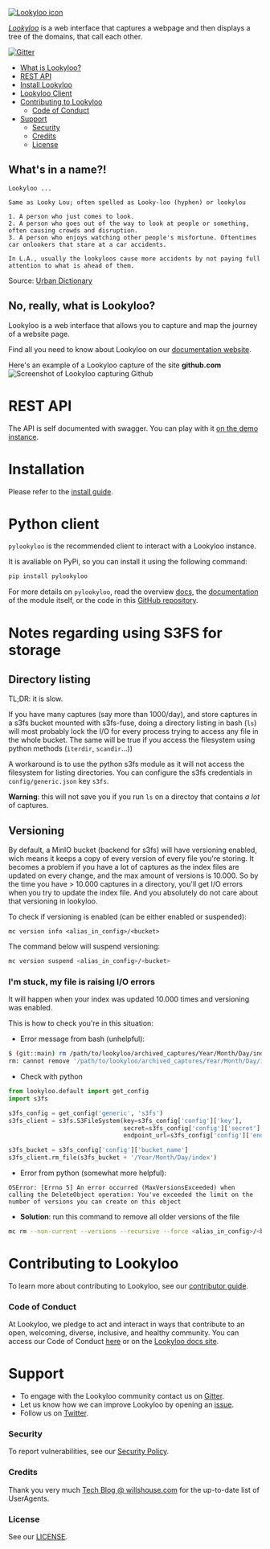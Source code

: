 [![Lookyloo icon](website/web/static/lookyloo.jpeg)](https://www.lookyloo.eu/docs/main/index.html)

*[Lookyloo](https://lookyloo.circl.lu/)* is a web interface that captures a webpage and then displays a tree of the domains, that call each other.


[![Gitter](https://badges.gitter.im/Lookyloo/community.svg)](https://gitter.im/Lookyloo/community?utm_source=badge&utm_medium=badge&utm_campaign=pr-badge)


* [What is Lookyloo?](#whats-in-a-name)
* [REST API](#rest-api)
* [Install Lookyloo](#installation)
* [Lookyloo Client](#python-client)
* [Contributing to Lookyloo](#contributing-to-lookyloo)
  * [Code of Conduct](#code-of-conduct)
* [Support](#support)
  * [Security](#security)
  * [Credits](#credits)
  * [License](#license)



## What's in a name?!

```
Lookyloo ...

Same as Looky Lou; often spelled as Looky-loo (hyphen) or lookylou

1. A person who just comes to look.
2. A person who goes out of the way to look at people or something, often causing crowds and disruption.
3. A person who enjoys watching other people's misfortune. Oftentimes car onlookers that stare at a car accidents.

In L.A., usually the lookyloos cause more accidents by not paying full attention to what is ahead of them.
```
Source: [Urban Dictionary](https://www.urbandictionary.com/define.php?term=lookyloo)


## No, really, what is Lookyloo?

Lookyloo is a web interface that allows you to capture and map the journey of a website page.

Find all you need to know about Lookyloo on our [documentation website](https://www.lookyloo.eu/docs/main/index.html).

Here's an example of a Lookyloo capture of the site **github.com**
![Screenshot of Lookyloo capturing Github](https://www.lookyloo.eu/docs/main/_images/sample_github.png)

# REST API

The API is self documented with swagger. You can play with it [on the demo instance](https://lookyloo.circl.lu/doc/).

# Installation

Please refer to the [install guide](https://www.lookyloo.eu/docs/main/install-lookyloo.html).


# Python client

`pylookyloo` is the recommended client to interact with a Lookyloo instance.

It is avaliable on PyPi, so you can install it using the following command:

```bash
pip install pylookyloo
```

For more details on `pylookyloo`, read the overview [docs](https://www.lookyloo.eu/docs/main/pylookyloo-overview.html), the [documentation](https://pylookyloo.readthedocs.io/en/latest/) of the module itself, or the code in this [GitHub repository](https://github.com/Lookyloo/PyLookyloo).

# Notes regarding using S3FS for storage

## Directory listing

TL;DR: it is slow.

If you have many captures (say more than 1000/day), and store captures in a s3fs bucket mounted with s3fs-fuse,
doing a directory listing in bash (`ls`) will most probably lock the I/O for every process
trying to access any file in the whole bucket. The same will be true if you access the
filesystem using python methods (`iterdir`, `scandir`...))

A workaround is to use the python s3fs module as it will not access the filesystem for listing directories.
You can configure the s3fs credentials in `config/generic.json` key `s3fs`.

**Warning**: this will not save you if you run `ls` on a directoy that contains *a lot* of captures.

## Versioning

By default, a MinIO bucket (backend for s3fs) will have versioning enabled, wich means it
keeps a copy of every version of every file you're storing. It becomes a problem if you have a lot of captures
as the index files are updated on every change, and the max amount of versions is 10.000.
So by the time you have > 10.000 captures in a directory, you'll get I/O errors when you try
to update the index file. And you absolutely do not care about that versioning in lookyloo.

To check if versioning is enabled (can be either enabled or suspended):

```
mc version info <alias_in_config>/<bucket>
```

The command below will suspend versioning:

```bash
mc version suspend <alias_in_config>/<bucket>
```

### I'm stuck, my file is raising I/O errors 

It will happen when your index was updated 10.000 times and versioning was enabled.

This is how to check you're in this situation: 

* Error message from bash (unhelpful):

```bash
$ (git::main) rm /path/to/lookyloo/archived_captures/Year/Month/Day/index
rm: cannot remove '/path/to/lookyloo/archived_captures/Year/Month/Day/index': Input/output error
```

* Check with python

```python
from lookyloo.default import get_config
import s3fs

s3fs_config = get_config('generic', 's3fs')
s3fs_client = s3fs.S3FileSystem(key=s3fs_config['config']['key'],
                                secret=s3fs_config['config']['secret'],
                                endpoint_url=s3fs_config['config']['endpoint_url'])

s3fs_bucket = s3fs_config['config']['bucket_name']
s3fs_client.rm_file(s3fs_bucket + '/Year/Month/Day/index')
```

* Error from python (somewhat more helpful):

```
OSError: [Errno 5] An error occurred (MaxVersionsExceeded) when calling the DeleteObject operation: You've exceeded the limit on the number of versions you can create on this object
```

* **Solution**: run this command to remove all older versions of the file 

```bash
mc rm --non-current --versions --recursive --force <alias_in_config>/<bucket>/Year/Month/Day/index
```

# Contributing to Lookyloo
To learn more about contributing to Lookyloo, see our [contributor guide](https://www.lookyloo.eu/docs/main/contributing.html).

### Code of Conduct
At Lookyloo, we pledge to act and interact in ways that contribute to an open, welcoming, diverse, inclusive, and healthy community. You can access our Code of Conduct [here](https://github.com/Lookyloo/lookyloo/blob/main/code_of_conduct.md) or on the [Lookyloo docs site](https://www.lookyloo.eu/docs/main/code-conduct.html).


# Support
 * To engage with the Lookyloo community contact us on [Gitter](https://gitter.im/lookyloo-app/community).
 * Let us know how we can improve Lookyloo by opening an [issue](https://github.com/Lookyloo/lookyloo/issues/new/choose).
 * Follow us on [Twitter](https://twitter.com/lookyloo_app).

### Security
To report vulnerabilities, see our [Security Policy](lookyloo/SECURITY.md).

### Credits
Thank you very much [Tech Blog @ willshouse.com](https://techblog.willshouse.com/2012/01/03/most-common-user-agents/) for the up-to-date list of UserAgents.

### License
See our [LICENSE](LICENSE).
